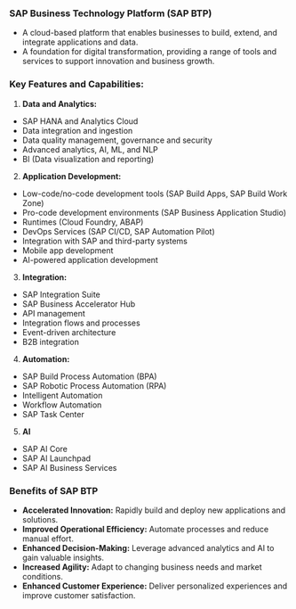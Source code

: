 ### SAP Business Technology Platform (SAP BTP)  
- A cloud-based platform that enables businesses to build, extend, and integrate applications and data.
- A foundation for digital transformation, providing a range of tools and services to support innovation and business growth.

### Key Features and Capabilities:

1. **Data and Analytics:**
- SAP HANA and Analytics Cloud 
- Data integration and ingestion
- Data quality management, governance and security
- Advanced analytics, AI, ML, and NLP
- BI (Data visualization and reporting)

2. **Application Development:**
- Low-code/no-code development tools (SAP Build Apps, SAP Build Work Zone)
- Pro-code development environments (SAP Business Application Studio)
- Runtimes (Cloud Foundry, ABAP)
- DevOps Services (SAP CI/CD, SAP Automation Pilot)
- Integration with SAP and third-party systems
- Mobile app development
- AI-powered application development

3. **Integration:**
- SAP Integration Suite
- SAP Business Accelerator Hub
- API management
- Integration flows and processes
- Event-driven architecture
- B2B integration

4. **Automation:**
- SAP Build Process Automation (BPA)
- SAP Robotic Process Automation (RPA)
- Intelligent Automation
- Workflow Automation
- SAP Task Center

5. **AI**
- SAP AI Core
- SAP AI Launchpad
- SAP AI Business Services

### Benefits of SAP BTP
- **Accelerated Innovation:** Rapidly build and deploy new applications and solutions.
- **Improved Operational Efficiency:** Automate processes and reduce manual effort.
- **Enhanced Decision-Making:** Leverage advanced analytics and AI to gain valuable insights.
- **Increased Agility:** Adapt to changing business needs and market conditions.
- **Enhanced Customer Experience:** Deliver personalized experiences and improve customer satisfaction.
